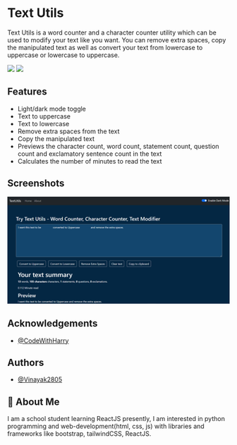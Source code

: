 
# Text Utils 
Text Utils is a word counter and a character counter utility which can be used to modify your text like you want. You can remove extra spaces, copy the manipulated text as well as convert your text from lowercase to uppercase or lowercase to uppercase.

![](https://img.shields.io/badge/-ReactJS-blue)
![](https://img.shields.io/badge/-BootStrap-blueviolet)




## Features

- Light/dark mode toggle
- Text to uppercase
- Text to lowercase
- Remove extra spaces from the text
- Copy the manipulated text
- Previews the character count, word count, statement count, question count and exclamatory sentence count in the text
- Calculates the number of minutes to read the text


## Screenshots

![App Screenshot](https://github.com/Vinayak2805/image/blob/main/Screenshot%20(203).png)


## Acknowledgements

 - [@CodeWithHarry](https://github.com/CodeWithHarry)
## Authors

- [@Vinayak2805](https://www.github.com/Vinayak2805)


## 🚀 About Me
I am a school student learning ReactJS presently, I am interested in python programming and web-development(html, css, js) with libraries and frameworks like bootstrap, tailwindCSS, ReactJS.
